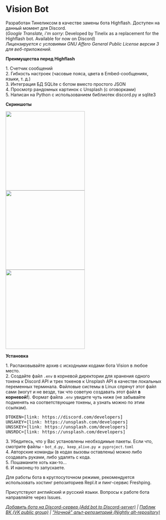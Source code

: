<h1>Vision Bot</h1>
<p>Разработан Тинеликсом в качестве замены бота Highflash. Доступен на данный момент для Discord.<br>
  (<i>Google Translate, i'm sorry</i>: Developed by Tinelix as a replacement for the Highflash bot. Available for now on Discord)<br>
<i>Лицензируется с условиями GNU Affero General Public License версии 3 для веб-приложений.</i>
<p><b>Преимущества перед Highflash</b>
<p>1. Счетчик сообщений
<br>2. Гибкость настроек (часовые пояса, цвета в Embed-сообщениях, языки, т. д.)
<br>3. Интеграция БД SQLite с ботом вместо простого JSON
<br>4. Просмотр рандомных картинок с Unsplash (с оговорками)
<br>5. Написан на Python с использованием библиотек discord.py и sqlite3
<p><b>Скриншоты</b>
<p><img src="https://media.discordapp.net/attachments/794585820312633354/794964876400525332/screenshot_001.png" height="256"></img>
<img src="https://media.discordapp.net/attachments/794585820312633354/794964890414612490/screenshot_002.png" height="256"></img>
<img src="https://media.discordapp.net/attachments/794585820312633354/794964896558743582/screenshot_003.png" height="256"></img>
<p><b>Установка</b>
<p>1. Распаковывайте архив с исходными кодами бота Vision в любое место.
<br>2. Создайте файл <code>.env</code> в корневой директории для хранения одного токена к Discord API и трех токенов к Unsplash API в качестве локальных переменных терминала. Файловые системы в Linux спрячут этот файл сами (могут и не везде, так что советую создавать этот файл <b>в корневой!</b>). Формат файла <code>.env</code> увидите чуть ниже (не забывайте подменять на соответствующие токены, а узнать можно по этим ссылкам).
<pre>DTOKEN=[link: https://discord.com/developers]
UNSAKEY=[link: https://unsplash.com/developers]
UNSSKEY=[link: https://unsplash.com/developers]
UNSRDC=[link: https://unsplash.com/developers]</pre>
3. Убедитесь, что у Вас установлены необходимые пакеты. Если что, смотрите файлы - <code>bot_d.py, keep_alive.py и pyproject.toml</code>
<br>4. Авторские команды (в кодах вызовы оставлены) можно либо создавать руками, либо удалять с кода.
<br>5. Пошаманите хоть как-то...
<br>6. И наконец-то запускаете.
<p>Для работы бота в круглосуточном режиме, рекомендуется использовать хостинг репозиториев Repl.it и пинг-сервис Freshping.
<p>Присутствуют английский и русский языки. Вопросы к работе бота направляйте через Issues.
<p><i><a href="https://discord.com/api/oauth2/authorize?client_id=785383439196487720&permissions=8&scope=bot">Добавить бота на Discord-сервер (Add bot to Discord-server)</a> | <a href="https://vk.com/tinelix">Паблик ВК (VK public group)</a> | <a href="https://repl.it/@tinelix/visionbot">"Ночной" альт-репозиторий (Nightly alt-repository)</i></a>
